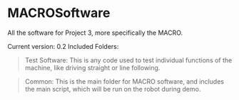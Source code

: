 # MACROSoftware
All the software for Project 3, more specifically the MACRO.

Current version: 0.2
Included Folders:
  > Test Software: This is any code used to test individual functions of the machine, like driving straight or line following.
  
  > Common: This is the main folder for MACRO software, and includes the main script, which will be run on the robot during demo.
